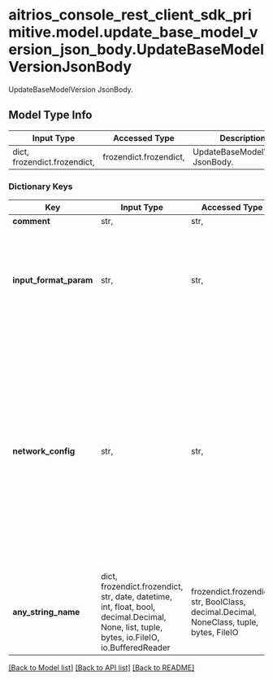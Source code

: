 # aitrios_console_rest_client_sdk_primitive.model.update_base_model_version_json_body.UpdateBaseModelVersionJsonBody

UpdateBaseModelVersion JsonBody.

## Model Type Info
Input Type | Accessed Type | Description | Notes
------------ | ------------- | ------------- | -------------
dict, frozendict.frozendict,  | frozendict.frozendict,  | UpdateBaseModelVersion JsonBody. | 

### Dictionary Keys
Key | Input Type | Accessed Type | Description | Notes
------------ | ------------- | ------------- | ------------- | -------------
**comment** | str,  | str,  | Description of version. Max. 100 characters. | [optional] 
**input_format_param** | str,  | str,  | SAS URI or Presigned URI of the input format param file. *Usage: Packager conversion information (image format information). *The json format is an array of objects. Each object contains the following values. &amp;nbsp; - ordinal: Order of DNN input to converter (value range: 0 to 2) &amp;nbsp; - format: Format (\&quot;RGB\&quot; or \&quot;BGR\&quot;) *Example: &amp;nbsp;[{ &amp;nbsp;&amp;nbsp;&amp;nbsp;&amp;nbsp;&amp;nbsp;\&quot;ordinal\&quot;: 0, &amp;nbsp;&amp;nbsp;&amp;nbsp;&amp;nbsp;&amp;nbsp;\&quot;format\&quot;: \&quot;RGB\&quot; &amp;nbsp;}, &amp;nbsp;{ &amp;nbsp;&amp;nbsp;&amp;nbsp;&amp;nbsp;&amp;nbsp;\&quot;ordinal\&quot;: 1, &amp;nbsp;&amp;nbsp;&amp;nbsp;&amp;nbsp;&amp;nbsp;\&quot;format\&quot;: \&quot;RGB\&quot; &amp;nbsp;}] | [optional] 
**network_config** | str,  | str,  | SAS URI or Presigned URI of the network config file. *Usage: Conversion parameter information of modelconverter. Therefore, it is not necessary to specify when specifying the model before conversion. *Example: &amp;nbsp;{ &amp;nbsp;&amp;nbsp;&amp;nbsp;\&quot;Postprocessor\&quot;: { &amp;nbsp;&amp;nbsp;&amp;nbsp;&amp;nbsp;&amp;nbsp;\&quot;params\&quot;: { &amp;nbsp;&amp;nbsp;&amp;nbsp;&amp;nbsp;&amp;nbsp;&amp;nbsp;&amp;nbsp;\&quot;background\&quot;: false, &amp;nbsp;&amp;nbsp;&amp;nbsp;&amp;nbsp;&amp;nbsp;&amp;nbsp;&amp;nbsp;\&quot;scale_factors\&quot;: [ &amp;nbsp;&amp;nbsp;&amp;nbsp;&amp;nbsp;&amp;nbsp;&amp;nbsp;&amp;nbsp;&amp;nbsp;&amp;nbsp;10.0, &amp;nbsp;&amp;nbsp;&amp;nbsp;&amp;nbsp;&amp;nbsp;&amp;nbsp;&amp;nbsp;&amp;nbsp;&amp;nbsp;10.0, &amp;nbsp;&amp;nbsp;&amp;nbsp;&amp;nbsp;&amp;nbsp;&amp;nbsp;&amp;nbsp;&amp;nbsp;&amp;nbsp;5.0, &amp;nbsp;&amp;nbsp;&amp;nbsp;&amp;nbsp;&amp;nbsp;&amp;nbsp;&amp;nbsp;&amp;nbsp;&amp;nbsp;5.0 &amp;nbsp;&amp;nbsp;&amp;nbsp;&amp;nbsp;&amp;nbsp;&amp;nbsp;&amp;nbsp;], &amp;nbsp;&amp;nbsp;&amp;nbsp;&amp;nbsp;&amp;nbsp;&amp;nbsp;&amp;nbsp;\&quot;score_thresh\&quot;: 0.01, &amp;nbsp;&amp;nbsp;&amp;nbsp;&amp;nbsp;&amp;nbsp;&amp;nbsp;&amp;nbsp;\&quot;max_size_per_class\&quot;: 64, &amp;nbsp;&amp;nbsp;&amp;nbsp;&amp;nbsp;&amp;nbsp;&amp;nbsp;&amp;nbsp;\&quot;max_total_size\&quot;: 64, &amp;nbsp;&amp;nbsp;&amp;nbsp;&amp;nbsp;&amp;nbsp;&amp;nbsp;&amp;nbsp;\&quot;clip_window\&quot;: [ &amp;nbsp;&amp;nbsp;&amp;nbsp;&amp;nbsp;&amp;nbsp;&amp;nbsp;&amp;nbsp;&amp;nbsp;&amp;nbsp;0, &amp;nbsp;&amp;nbsp;&amp;nbsp;&amp;nbsp;&amp;nbsp;&amp;nbsp;&amp;nbsp;&amp;nbsp;&amp;nbsp;0, &amp;nbsp;&amp;nbsp;&amp;nbsp;&amp;nbsp;&amp;nbsp;&amp;nbsp;&amp;nbsp;&amp;nbsp;&amp;nbsp;1, &amp;nbsp;&amp;nbsp;&amp;nbsp;&amp;nbsp;&amp;nbsp;&amp;nbsp;&amp;nbsp;&amp;nbsp;&amp;nbsp;1 &amp;nbsp;&amp;nbsp;&amp;nbsp;&amp;nbsp;&amp;nbsp;&amp;nbsp;&amp;nbsp;], &amp;nbsp;&amp;nbsp;&amp;nbsp;&amp;nbsp;&amp;nbsp;&amp;nbsp;&amp;nbsp;\&quot;iou_threshold\&quot;: 0.45 &amp;nbsp;&amp;nbsp;&amp;nbsp;&amp;nbsp;&amp;nbsp;} &amp;nbsp;&amp;nbsp;&amp;nbsp;} &amp;nbsp;} | [optional] 
**any_string_name** | dict, frozendict.frozendict, str, date, datetime, int, float, bool, decimal.Decimal, None, list, tuple, bytes, io.FileIO, io.BufferedReader | frozendict.frozendict, str, BoolClass, decimal.Decimal, NoneClass, tuple, bytes, FileIO | any string name can be used but the value must be the correct type | [optional]

[[Back to Model list]](../../README.md#documentation-for-models) [[Back to API list]](../../README.md#documentation-for-api-endpoints) [[Back to README]](../../README.md)

